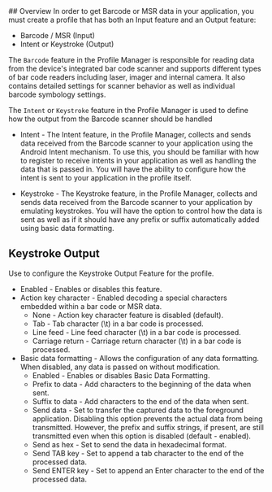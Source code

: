<!-- Launchpad Link id: profilebarcode
	usage <a data-link="id">blah blah</a>
	replace id
-->
<div class="tableofcontents"> </div>
## Overview
In order to get Barcode or MSR data in your application, you must create a profile that has both an Input feature and an Output feature:

* <a data-link="profilebarcode">Barcode</a> / <a data-link="profilemsr">MSR</a> (Input)
* <a data-link="profilekeystroke">Intent</a> or Keystroke (Output)

The `Barcode` feature in the Profile Manager is responsible for reading data from the device's integrated bar code scanner and supports different types of bar code readers including laser, imager and internal camera. It also contains detailed settings for scanner behavior as well as individual barcode symbology settings.

The `Intent` or `Keystroke` feature in the Profile Manager is used to define how the output from the Barcode scanner should be handled

* Intent - The Intent feature, in the Profile Manager, collects and sends data received from the Barcode scanner to your application using the Android Intent mechanism. To use this, you should be familiar with how to register to receive intents in your application as well as handling the data that is passed in. You will have the ability to configure how the intent is sent to your application in the profile itself.

* Keystroke - The Keystroke feature, in the Profile Manager, collects and sends data received from the Barcode scanner to your application by emulating keystrokes. You will have the option to control how the data is sent as well as if it should have any prefix or suffix automatically added using basic data formatting.

## Keystroke Output
Use to configure the Keystroke Output Feature for the profile.

* Enabled - Enables or disables this feature. 
* Action key character - Enabled decoding a special characters embedded within a bar code or MSR data.
	* None - Action key character feature is disabled (default).
	* Tab - Tab character (\t) in a bar code is processed.
	* Line feed - Line feed character (\t) in a bar code is processed.
	* Carriage return - Carriage return character (\t) in a bar code is processed.
* Basic data formatting - Allows the configuration of any data formatting. When disabled, any data is passed on without modification.
	* Enabled - Enables or disables Basic Data Formatting. 
	* Prefix to data - Add characters to the beginning of the data when sent.
	* Suffix to data - Add characters to the end of the data when sent.
	* Send data - Set to transfer the captured data to the foreground application. Disabling this option prevents the actual data from being transmitted. However, the prefix and suffix strings, if present, are still transmitted even when this option is disabled (default - enabled).
	* Send as hex - Set to send the data in hexadecimal format. 
	* Send TAB key - Set to append a tab character to the end of the processed data. 
	* Send ENTER key - Set to append an Enter character to the end of the processed data. 

